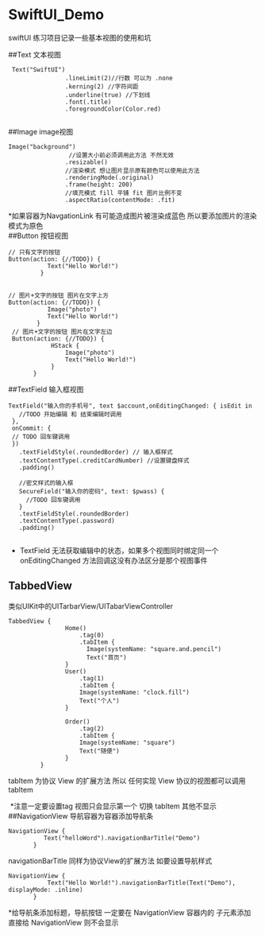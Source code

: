# SwiftUI_Demo
swiftUI 练习项目记录一些基本视图的使用和坑

##Text
文本视图

```
 Text("SwiftUI")
                .lineLimit(2)//行数 可以为 .none
                .kerning(2) //字符间距
                .underline(true) //下划线
                .font(.title)
                .foregroundColor(Color.red)
      
```
 
 
##Image
image视图

```
Image("background")
                 //设置大小前必须调用此方法 不然无效
                .resizable()
                //渲染模式 想让图片显示原有颜色可以使用此方法
                .renderingMode(.original)               
                .frame(height: 200)
                //填充模式 fill 平铺 fit 图片比例不变
                .aspectRatio(contentMode: .fit)
```        
*如果容器为NavgationLink 有可能造成图片被渲染成蓝色 所以要添加图片的渲染模式为原色        
##Button
按钮视图
 
``` 
// 只有文字的按钮
Button(action: {//TODO}) {
           Text("Hello World!")
         } 
  
 
// 图片+文字的按钮 图片在文字上方
Button(action: {//TODO}) {
           Image("photo")
           Text("Hello World!")
        } 
 // 图片+文字的按钮 图片在文字左边      
 Button(action: {//TODO}) {
	        HStack {
	            Image("photo")
	            Text("Hello World!")
	        }
       }
```
##TextField
输入框视图

```
TextField("输入你的手机号", text $account,onEditingChanged: { isEdit in 
   //TODO 开始编辑 和 结束编辑时调用
 }, 
 onCommit: {
 // TODO 回车键调用 
 })
   .textFieldStyle(.roundedBorder) // 输入框样式
   .textContentType(.creditCardNumber) //设置键盘样式
   .padding()
   
   //密文样式的输入框
   SecureField("输入你的密码", text: $pwass) {
     //TODO 回车键调用
   }
   .textFieldStyle(.roundedBorder)
   .textContentType(.password)
   .padding()
           

```
* TextField 无法获取编辑中的状态，如果多个视图同时绑定同一个 onEditingChanged 方法回调这没有办法区分是那个视图事件

 ## TabbedView
类似UIKit中的UITarbarView/UITabarViewController 

```
TabbedView {
                Home()
                    .tag(0)
                    .tabItem {
                      Image(systemName: "square.and.pencil")
                      Text("首页")
                }
                User()
                    .tag(1)
                    .tabItem {
                    Image(systemName: "clock.fill")
                    Text("个人")
                }
                
                Order()
                    .tag(2)
                    .tabItem {
                    Image(systemName: "square")
                    Text("随便")
                }
         }
```
tabItem 为协议 View 的扩展方法 所以 任何实现 View 协议的视图都可以调用 tabItem

 *注意一定要设置tag 视图只会显示第一个 切换 tabItem 其他不显示
 
##NavigationView
导航容器为容器添加导航条

 ```
 NavigationView {
           Text("helloWord").navigationBarTitle("Demo")
        }
 
 ```
 navigationBarTitle 同样为协议View的扩展方法  如要设置导航样式
 
 ``` 
 NavigationView {
            Text("Hello World!").navigationBarTitle(Text("Demo"), displayMode: .inline)
        }
 
 ```
 *给导航条添加标题，导航按钮 一定要在 NavigationView 容器内的 子元素添加 直接给 NavigationView 则不会显示